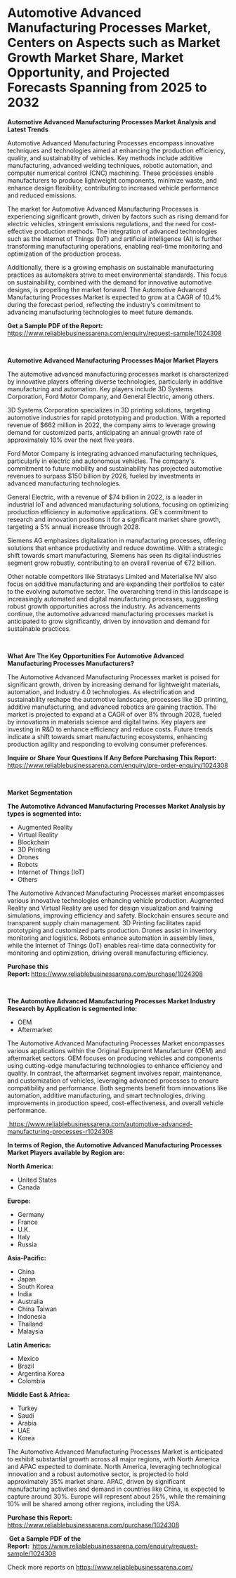 <p><h1>Automotive Advanced Manufacturing Processes Market, Centers on Aspects such as Market Growth Market Share, Market Opportunity, and Projected Forecasts Spanning from 2025 to 2032</h1></p><p><strong>Automotive Advanced Manufacturing Processes Market Analysis and Latest Trends</strong></p>
<p><p>Automotive Advanced Manufacturing Processes encompass innovative techniques and technologies aimed at enhancing the production efficiency, quality, and sustainability of vehicles. Key methods include additive manufacturing, advanced welding techniques, robotic automation, and computer numerical control (CNC) machining. These processes enable manufacturers to produce lightweight components, minimize waste, and enhance design flexibility, contributing to increased vehicle performance and reduced emissions.</p><p>The market for Automotive Advanced Manufacturing Processes is experiencing significant growth, driven by factors such as rising demand for electric vehicles, stringent emissions regulations, and the need for cost-effective production methods. The integration of advanced technologies such as the Internet of Things (IoT) and artificial intelligence (AI) is further transforming manufacturing operations, enabling real-time monitoring and optimization of the production process.</p><p>Additionally, there is a growing emphasis on sustainable manufacturing practices as automakers strive to meet environmental standards. This focus on sustainability, combined with the demand for innovative automotive designs, is propelling the market forward. The Automotive Advanced Manufacturing Processes Market is expected to grow at a CAGR of 10.4% during the forecast period, reflecting the industry's commitment to advancing manufacturing technologies to meet future demands.</p></p>
<p><strong>Get a Sample PDF of the Report:&nbsp;</strong> <a href="https://www.reliablebusinessarena.com/enquiry/request-sample/1024308?utm_campaign=3013&utm_medium=2&utm_source=Github&utm_content=ia&utm_term=07032025&utm_id=automotive-advanced-manufacturing-processes">https://www.reliablebusinessarena.com/enquiry/request-sample/1024308</a></p>
<p>&nbsp;</p>
<p><strong>Automotive Advanced Manufacturing Processes Major Market Players</strong></p>
<p><p>The automotive advanced manufacturing processes market is characterized by innovative players offering diverse technologies, particularly in additive manufacturing and automation. Key players include 3D Systems Corporation, Ford Motor Company, and General Electric, among others.</p><p>3D Systems Corporation specializes in 3D printing solutions, targeting automotive industries for rapid prototyping and production. With a reported revenue of $662 million in 2022, the company aims to leverage growing demand for customized parts, anticipating an annual growth rate of approximately 10% over the next five years.</p><p>Ford Motor Company is integrating advanced manufacturing techniques, particularly in electric and autonomous vehicles. The company's commitment to future mobility and sustainability has projected automotive revenues to surpass $150 billion by 2026, fueled by investments in advanced manufacturing technologies.</p><p>General Electric, with a revenue of $74 billion in 2022, is a leader in industrial IoT and advanced manufacturing solutions, focusing on optimizing production efficiency in automotive applications. GE’s commitment to research and innovation positions it for a significant market share growth, targeting a 5% annual increase through 2028.</p><p>Siemens AG emphasizes digitalization in manufacturing processes, offering solutions that enhance productivity and reduce downtime. With a strategic shift towards smart manufacturing, Siemens has seen its digital industries segment grow robustly, contributing to an overall revenue of €72 billion.</p><p>Other notable competitors like Stratasys Limited and Materialise NV also focus on additive manufacturing and are expanding their portfolios to cater to the evolving automotive sector. The overarching trend in this landscape is increasingly automated and digital manufacturing processes, suggesting robust growth opportunities across the industry. As advancements continue, the automotive advanced manufacturing processes market is anticipated to grow significantly, driven by innovation and demand for sustainable practices.</p></p>
<p>&nbsp;</p>
<p><strong>What Are The Key Opportunities For Automotive Advanced Manufacturing Processes Manufacturers?</strong></p>
<p><p>The Automotive Advanced Manufacturing Processes market is poised for significant growth, driven by increasing demand for lightweight materials, automation, and Industry 4.0 technologies. As electrification and sustainability reshape the automotive landscape, processes like 3D printing, additive manufacturing, and advanced robotics are gaining traction. The market is projected to expand at a CAGR of over 8% through 2028, fueled by innovations in materials science and digital twins. Key players are investing in R&D to enhance efficiency and reduce costs. Future trends indicate a shift towards smart manufacturing ecosystems, enhancing production agility and responding to evolving consumer preferences.</p></p>
<p><strong>Inquire or Share Your Questions If Any Before Purchasing This Report:</strong> <a href="https://www.reliablebusinessarena.com/enquiry/pre-order-enquiry/1024308?utm_campaign=3013&utm_medium=2&utm_source=Github&utm_content=ia&utm_term=07032025&utm_id=automotive-advanced-manufacturing-processes">https://www.reliablebusinessarena.com/enquiry/pre-order-enquiry/1024308</a></p>
<p>&nbsp;</p>
<p><strong>Market Segmentation</strong></p>
<p><strong>The Automotive Advanced Manufacturing Processes Market Analysis by types is segmented into:</strong></p>
<p><ul><li>Augmented Reality</li><li>Virtual Reality</li><li>Blockchain</li><li>3D Printing</li><li>Drones</li><li>Robots</li><li>Internet of Things (IoT)</li><li>Others</li></ul></p>
<p><p>The Automotive Advanced Manufacturing Processes market encompasses various innovative technologies enhancing vehicle production. Augmented Reality and Virtual Reality are used for design visualization and training simulations, improving efficiency and safety. Blockchain ensures secure and transparent supply chain management. 3D Printing facilitates rapid prototyping and customized parts production. Drones assist in inventory monitoring and logistics. Robots enhance automation in assembly lines, while the Internet of Things (IoT) enables real-time data connectivity for monitoring and optimization, driving overall manufacturing efficiency.</p></p>
<p><strong>Purchase this Report:&nbsp;</strong><a href="https://www.reliablebusinessarena.com/purchase/1024308?utm_campaign=3013&utm_medium=2&utm_source=Github&utm_content=ia&utm_term=07032025&utm_id=automotive-advanced-manufacturing-processes">https://www.reliablebusinessarena.com/purchase/1024308</a></p>
<p>&nbsp;</p>
<p><strong>The Automotive Advanced Manufacturing Processes Market Industry Research by Application is segmented into:</strong></p>
<p><ul><li>OEM</li><li>Aftermarket</li></ul></p>
<p><p>The Automotive Advanced Manufacturing Processes Market encompasses various applications within the Original Equipment Manufacturer (OEM) and aftermarket sectors. OEM focuses on producing vehicles and components using cutting-edge manufacturing technologies to enhance efficiency and quality. In contrast, the aftermarket segment involves repair, maintenance, and customization of vehicles, leveraging advanced processes to ensure compatibility and performance. Both segments benefit from innovations like automation, additive manufacturing, and smart technologies, driving improvements in production speed, cost-effectiveness, and overall vehicle performance.</p></p>
<p><a href="https://www.reliablebusinessarena.com/automotive-advanced-manufacturing-processes-r1024308?utm_campaign=3013&utm_medium=2&utm_source=Github&utm_content=ia&utm_term=07032025&utm_id=automotive-advanced-manufacturing-processes">&nbsp;https://www.reliablebusinessarena.com/automotive-advanced-manufacturing-processes-r1024308</a></p>
<p><strong>In terms of Region, the Automotive Advanced Manufacturing Processes Market Players available by Region are:</strong></p>
<p>
    <p> <strong> North America: </strong>
        <ul>
            <li>United States</li>
            <li>Canada</li>
        </ul>
        </p> 
    <p> <strong> Europe: </strong>
        <ul>
            <li>Germany</li>
            <li>France</li>
            <li>U.K.</li>
            <li>Italy</li>
            <li>Russia</li>
        </ul>
        </p> 
    <p> <strong> Asia-Pacific: </strong>
        <ul>
            <li>China</li>
            <li>Japan</li>
            <li>South Korea</li>
            <li>India</li>
            <li>Australia</li>
            <li>China Taiwan</li>
            <li>Indonesia</li>
            <li>Thailand</li>
            <li>Malaysia</li>
        </ul>
        </p> 
    <p> <strong> Latin America: </strong>
        <ul>
            <li>Mexico</li>
            <li>Brazil</li>
            <li>Argentina Korea</li>
            <li>Colombia</li>
        </ul>
        </p> 
    <p> <strong> Middle East & Africa: </strong>
        <ul>
            <li>Turkey</li>
            <li>Saudi</li>
            <li>Arabia</li>
            <li>UAE</li>
            <li>Korea</li>
        </ul>
    </p>
    </p>
<p><p>The Automotive Advanced Manufacturing Processes Market is anticipated to exhibit substantial growth across all major regions, with North America and APAC expected to dominate. North America, leveraging technological innovation and a robust automotive sector, is projected to hold approximately 35% market share. APAC, driven by significant manufacturing activities and demand in countries like China, is expected to capture around 30%. Europe will represent about 25%, while the remaining 10% will be shared among other regions, including the USA.</p></p>
<p><strong>Purchase this Report: </strong><a href="https://www.reliablebusinessarena.com/purchase/1024308?utm_campaign=3013&utm_medium=2&utm_source=Github&utm_content=ia&utm_term=07032025&utm_id=automotive-advanced-manufacturing-processes">https://www.reliablebusinessarena.com/purchase/1024308</a></p>
<p>&nbsp;<strong>Get a Sample PDF of the Report:&nbsp;&nbsp;</strong><a href="https://www.reliablebusinessarena.com/enquiry/request-sample/1024308?utm_campaign=3013&utm_medium=2&utm_source=Github&utm_content=ia&utm_term=07032025&utm_id=automotive-advanced-manufacturing-processes">https://www.reliablebusinessarena.com/enquiry/request-sample/1024308</a></p>
<p><strong></strong></p>
<p>Check more reports on <a href="https://www.reliablebusinessarena.com/?utm_campaign=3013&utm_medium=2&utm_source=Github&utm_content=ia&utm_term=07032025&utm_id=automotive-advanced-manufacturing-processes">https://www.reliablebusinessarena.com/</a></p>